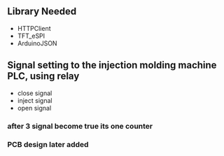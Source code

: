 ## Library Needed
- HTTPClient
- TFT_eSPI
- ArduinoJSON

## Signal setting to the injection molding machine PLC, using relay
- close signal
- inject signal
- open signal

### after 3 signal become true its one counter

### PCB design later added